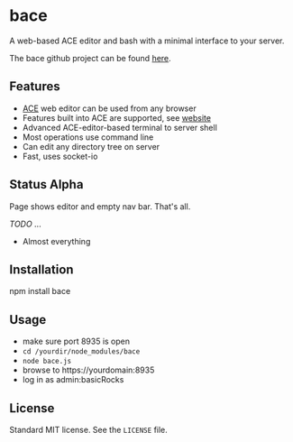 # bace

A web-based ACE editor and bash with a minimal interface to your server.

The bace github project can be found [here](https://github.com/mark-hahn/bace/).


## Features

- [ACE](http://ajaxorg.github.io/ace) web editor can be used from any browser
- Features built into ACE are supported, see [website](http://ajaxorg.github.io/ace/#nav=about)
- Advanced ACE-editor-based terminal to server shell
- Most operations use command line
- Can edit any directory tree on server
- Fast, uses socket-io


## Status Alpha

Page shows editor and empty nav bar.  That's all.

*TODO* ...

- Almost everything


## Installation

npm install bace

## Usage

- make sure port 8935 is open
- `cd /yourdir/node_modules/bace`
- `node bace.js`
- browse to https://yourdomain:8935
- log in as admin:basicRocks

## License

Standard MIT license.  See the `LICENSE` file.
